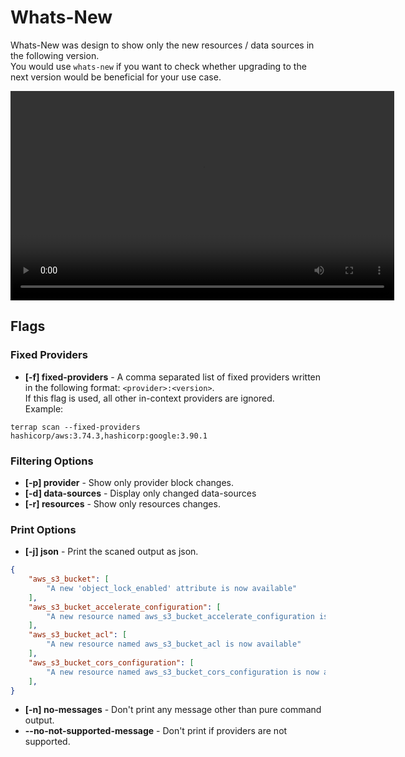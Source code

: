 # Whats-New

Whats-New was design to show only the new resources / data sources in the following version.</br>
You would use `whats-new` if you want to check whether upgrading to the next version would be beneficial for your use case.

<video width="614" height="335" loop autoplay>
  <source src="images/whats-new.mp4" type="video/mp4">
  Your browser does not support the video tag.
</video>

## Flags
### Fixed Providers
* **[-f] fixed-providers** - A comma separated list of fixed providers written in the following format: `<provider>:<version>`.</br>
If this flag is used, all other in-context providers are ignored.</br>
Example:
```shell
terrap scan --fixed-providers hashicorp/aws:3.74.3,hashicorp:google:3.90.1
```

### Filtering Options
* **[-p] provider** - Show only provider block changes.
* **[-d] data-sources** - Display only changed data-sources
* **[-r] resources** - Show only resources changes.

### Print Options
* **[-j] json** - Print the scaned output as json.</br>
```json
{
	"aws_s3_bucket": [
		"A new 'object_lock_enabled' attribute is now available"
	],
	"aws_s3_bucket_accelerate_configuration": [
		"A new resource named aws_s3_bucket_accelerate_configuration is now available"
	],
	"aws_s3_bucket_acl": [
		"A new resource named aws_s3_bucket_acl is now available"
	],
	"aws_s3_bucket_cors_configuration": [
		"A new resource named aws_s3_bucket_cors_configuration is now available"
	],
}
```
* **[-n] no-messages** - Don't print any message other than pure command output.
* **--no-not-supported-message** - Don't print if providers are not supported.